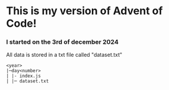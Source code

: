# This is my version of Advent of Code!

### I started on the 3rd of december 2024

All data is stored in a txt file called "dataset.txt"
```
<year>
|─day<number>
| |- index.js
| |─ dataset.txt
```
